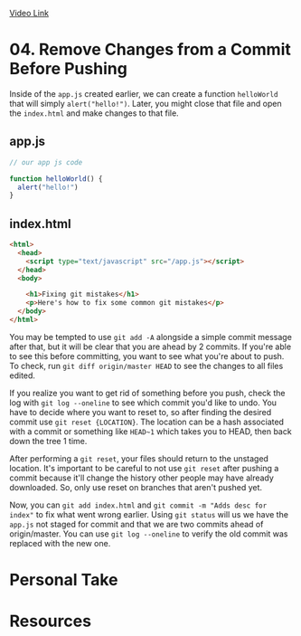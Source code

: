 [Video Link](https://egghead.io/lessons/git-remove-changes-from-a-commit-before-pushing)

# 04. Remove Changes from a Commit Before Pushing

Inside of the `app.js` created earlier, we can create a function `helloWorld` that will simply `alert("hello!")`. Later, you might close that file and open the `index.html` and make changes to that file.

## app.js
```js
// our app js code

function helloWorld() {
  alert("hello!")
}
```

## index.html
```html
<html>
  <head>
    <script type="text/javascript" src="/app.js"></script>
  </head>
  <body>

    <h1>Fixing git mistakes</h1>
    <p>Here's how to fix some common git mistakes</p>
  </body>
</html>  
```

You may be tempted to use `git add -A` alongside a simple commit message after that, but it will be clear that you are ahead by 2 commits. If you're able to see this before committing, you want to see what you're about to push. To check, run `git diff origin/master HEAD` to see the changes to all files edited.

If you realize you want to get rid of something before you push, check the log with `git log --oneline` to see which commit you'd like to undo. You have to decide where you want to reset to, so after finding the desired commit use `git reset {LOCATION}`. The location can be a hash associated with a commit or something like `HEAD~1` which takes you to HEAD, then back down the tree 1 time.

After performing a `git reset`, your files should return to the unstaged location. It's important to be careful to not use `git reset` after pushing a commit because it'll change the history other people may have already downloaded. So, only use reset on branches that aren't pushed yet.

Now, you can `git add index.html` and `git commit -m "Adds desc for index"` to fix what went wrong earlier. Using `git status` will us we have the `app.js` not staged for commit and that we are two commits ahead of origin/master. You can use `git log --oneline` to verify the old commit was replaced with the new one.

# Personal Take

# Resources
